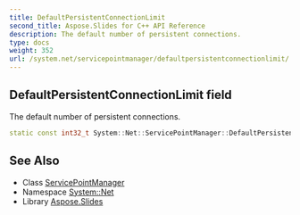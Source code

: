 ```yaml
---
title: DefaultPersistentConnectionLimit
second_title: Aspose.Slides for C++ API Reference
description: The default number of persistent connections.
type: docs
weight: 352
url: /system.net/servicepointmanager/defaultpersistentconnectionlimit/
---
```

## DefaultPersistentConnectionLimit field


The default number of persistent connections.

```cpp
static const int32_t System::Net::ServicePointManager::DefaultPersistentConnectionLimit
```

## See Also

* Class [ServicePointManager](../)
* Namespace [System::Net](../../)
* Library [Aspose.Slides](../../../)